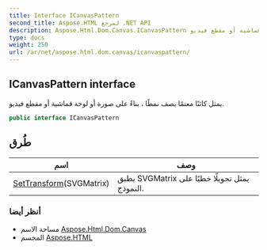 ```yaml
---
title: Interface ICanvasPattern
second_title: Aspose.HTML لمرجع .NET API
description: Aspose.Html.Dom.Canvas.ICanvasPattern واجهه المستخدم. يمثل كائنًا معتمًا يصف نمطًا  بناءً على صورة أو لوحة قماشية أو مقطع فيديو.
type: docs
weight: 250
url: /ar/net/aspose.html.dom.canvas/icanvaspattern/
---
```

## ICanvasPattern interface

يمثل كائنًا معتمًا يصف نمطًا ، بناءً على صورة أو لوحة قماشية أو مقطع فيديو.

```csharp
public interface ICanvasPattern
```

## طُرق

| اسم | وصف |
| --- | --- |
| [SetTransform](../../aspose.html.dom.canvas/icanvaspattern/settransform/)(SVGMatrix) | يطبق SVGMatrix يمثل تحويلًا خطيًا على النموذج. |

### أنظر أيضا

* مساحة الاسم [Aspose.Html.Dom.Canvas](../../aspose.html.dom.canvas/)
* المجسم [Aspose.HTML](../../)


